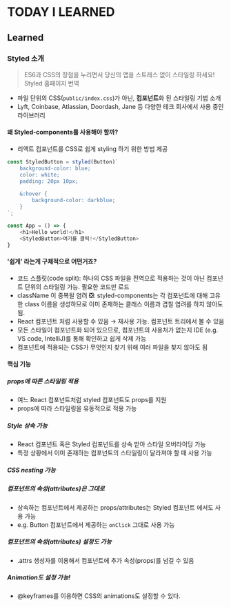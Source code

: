 # TODAY I LEARNED

## Learned

### Styled 소개

> ES6과 CSS의 장점을 누리면서 당신의 앱을 스트레스 없이 스타일링 하세요!
> Styled 홈페이지 번역

- 파일 단위의 CSS(`public/index.css`)가 아닌, **컴포넌트**화 된 스타일링 기법 소개
- Lyft, Coinbase, Atlassian, Doordash, Jane 등 다양한 테크 회사에서 사용 중인 라이브러리

#### 왜 Styled-components를 사용해야 할까?

- 리액트 컴포넌트를 CSS로 쉽게 styling 하기 위한 방법 제공

```javascript
const StyledButton = styled(Button)`
    background-color: blue;
    color: white;
    padding: 20px 10px;
    
    &:hover {
        background-color: darkblue;
    }
`;

const App = () => {
    <h1>Hello world!</h1>
    <StyledButton>여기를 클릭!</StyledButton>
}
```

#### '쉽게' 라는게 구체적으로 어떤거죠?

- 코드 스플릿(code split): 하나의 CSS 파일을 전역으로 적용하는 것이 아닌 컴포넌트 단위의 스타일링 가능. 필요한 코드만 로드
- className 이 중복될 염려 ❎: styled-components는 각 컴포넌트에 대해 고유한 class 이름을 생성하므로 이미 존재하는 클래스 이름과 겹칠 염려를 하지 않아도 됨.
- React 컴포넌트 처럼 사용할 수 있음 → 재사용 가능. 컴포넌트 트리에서 볼 수 있음
- 모든 스타일이 컴포넌트화 되어 있으므로, 컴포넌트의 사용처가 없는지 IDE (e.g. VS code, IntelliJ)를 통해 확인하고 쉽게 삭제 가능
- 컴포넌트에 적용되는 CSS가 무엇인지 찾기 위해 여러 파일을 찾지 않아도 됨

#### 핵심 기능

##### props에 따른 스타일링 적용

- 여느 React 컴포넌트처럼 styled 컴포넌트도 props를 지원
- props에 따라 스타일링을 유동적으로 적용 가능

##### Style 상속 가능

- React 컴포넌트 혹은 Styled 컴포넌트를 상속 받아 스타일 오버라이딩 가능
- 특정 상황에서 이미 존재하는 컴포넌트의 스타일링이 달라져야 할 때 사용 가능

##### CSS nesting 가능

##### 컴포넌트의 속성(attributes)은 그대로

- 상속하는 컴포넌트에서 제공하는 props/attributes는 Styled 컴포넌트 에서도 사용 가능
- e.g. Button 컴포넌트에서 제공하는 `onClick` 그대로 사용 가능

##### 컴포넌트의 속성(attributes) 설정도 가능

- .attrs 생성자를 이용해서 컴포넌트에 추가 속성(props)를 넘길 수 있음

##### Animation도 설정 가능!

- @keyframes를 이용하면 CSS의 animations도 설정할 수 있다.

